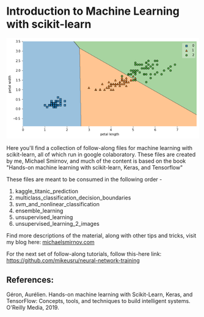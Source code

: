 # Introduction to Machine Learning with scikit-learn

![Iris Classifier](/images/example_chart.png "Iris Dataset Classification")

Here you'll find a collection of follow-along files for machine learning with scikit-learn, all of which run in google colaboratory. These files are created by me, Michael Smirnov, and much of the content is based on the book "Hands-on machine learning with scikit-learn, Keras, and Tensorflow"

These files are meant to be consumed in the following order -

1. kaggle_titanic_prediction
2. multiclass_classification_decision_boundaries
3. svm_and_nonlinear_classification
4. ensemble_learning
5. unsupervised_learning
6. unsupervised_learning_2_images

Find more descriptions of the material, along with other tips and tricks, visit my blog here:
[michaelsmirnov.com](https://michaelsmirnov.com)

For the next set of follow-along tutorials, follow this-here link:
https://github.com/mikeusru/neural-network-training

## References:
Géron, Aurélien. Hands-on machine learning with Scikit-Learn, Keras, and TensorFlow: Concepts, tools, and techniques to build intelligent systems. O'Reilly Media, 2019.
